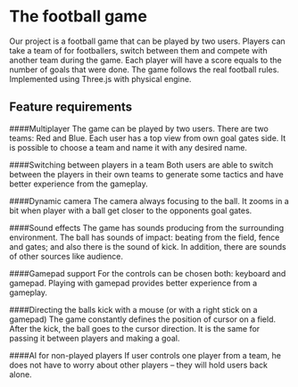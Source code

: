 # The football game

Our project is a football game that can be played by two users. Players can take a team of for footballers,
switch between them and compete with another team during the game. Each player will have a score equals to
the number of goals that were done. The game follows the real football rules.
Implemented using Three.js with physical engine.


## Feature requirements

####Multiplayer
The game can be played by two users. There are two teams: Red and Blue. Each user has a top view from own goal gates side.
It is possible to choose a team and name it with any desired name.

####Switching between players in a team
Both users are able to switch between the players in their own teams to generate some tactics and have better experience
from the gameplay.

####Dynamic camera
The camera always focusing to the ball. It zooms in a bit when player with a ball get closer to the opponents goal gates.

####Sound effects
The game has sounds producing from the surrounding environment. The ball has sounds of impact: beating from the field,
fence and gates; and also there is the sound of kick. In addition, there are sounds of other sources like audience.

####Gamepad support
For the controls can be chosen both: keyboard and gamepad. Playing with gamepad provides better experience from a gameplay.

####Directing the balls kick with a mouse (or with a right stick on a gamepad)
The game constantly defines the position of cursor on a field. After the kick, the ball goes to the cursor direction.
It is the same for passing it between players and making a goal.

####AI for non-played players
If user controls one player from a team, he does not have to worry about other players – they will hold users back alone.
